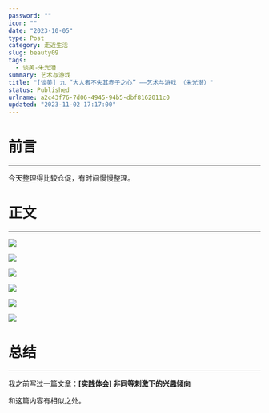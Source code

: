 ```yaml
---
password: ""
icon: ""
date: "2023-10-05"
type: Post
category: 走近生活
slug: beauty09
tags:
  - 谈美-朱光潜
summary: 艺术与游戏
title: "[谈美] 九 “大人者不失其赤子之心” ——艺术与游戏 （朱光潜）"
status: Published
urlname: a2c43f76-7d06-4945-94b5-dbf8162011c0
updated: "2023-11-02 17:17:00"
---
```


# 前言

---

今天整理得比较仓促，有时间慢慢整理。

# 正文

---

![](https://bu.dusays.com/2023/10/05/651ebe70a7925.png)

![](https://bu.dusays.com/2023/10/05/651ebe71cda41.png)

![](https://bu.dusays.com/2023/10/05/651ebe7306a9f.png)

![](https://bu.dusays.com/2023/10/05/651ebe743830d.png)

![](https://bu.dusays.com/2023/10/05/651ebe756a04d.png)

![](https://bu.dusays.com/2023/10/05/651ebe767c195.png)

# 总结

---

我之前写过一篇文章：[**[实践体会] 非同等刺激下的兴趣倾向**](https://matrixcore.top/article/stimulate)

和这篇内容有相似之处。
